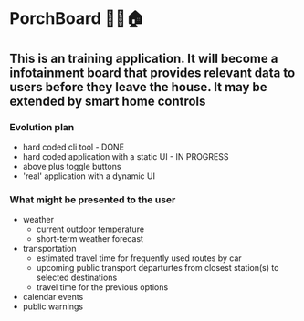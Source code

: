 # PorchBoard 🚶🏼🏠

## This is an training application. It will become a infotainment board that provides relevant data to users before they leave the house. It may be extended by smart home controls

### Evolution plan

* hard coded cli tool - DONE
* hard coded application with a static UI - IN PROGRESS
* above plus toggle buttons
* 'real' application with a dynamic UI

### What might be presented to the user

* weather
  * current outdoor temperature
  * short-term weather forecast
* transportation
  * estimated travel time for frequently used routes by car
  * upcoming public transport departurtes from closest station(s) to selected destinations
  * travel time for the previous options
* calendar events
* public warnings
